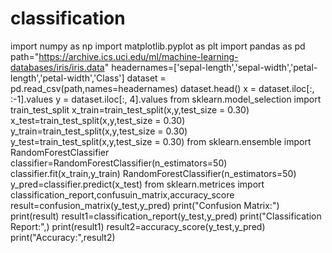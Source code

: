 # classification
import numpy as np 
import matplotlib.pyplot as plt 
import pandas as pd
path="https://archive.ics.uci.edu/ml/machine-learning-databases/iris/iris.data" 
headernames=['sepal-length','sepal-width','petal-length','petal-width','Class'] 
dataset = pd.read_csv(path,names=headernames) 
dataset.head() x = dataset.iloc[:, :-1].values y = dataset.iloc[:, 4].values 
from sklearn.model_selection import train_test_split 
x_train=train_test_split(x,y,test_size = 0.30) 
x_test=train_test_split(x,y,test_size = 0.30) 
y_train=train_test_split(x,y,test_size = 0.30) 
y_test=train_test_split(x,y,test_size = 0.30) 
from sklearn.ensemble import RandomForestClassifier
classifier=RandomForestClassifier(n_estimators=50) 
classifier.fit(x_train,y_train) 
RandomForestClassifier(n_estimators=50) 
y_pred=classifier.predict(x_test)
from sklearn.metrices import classification_report,confusuin_matrix,accuracy_score result=confusion_matrix(y_test,y_pred) 
print("Confusion Matrix:") 
print(result) 
result1=classification_report(y_test,y_pred) 
print("Classification Report:",)
print(result1) 
result2=accuracy_score(y_test,y_pred) 
print("Accuracy:",result2)
